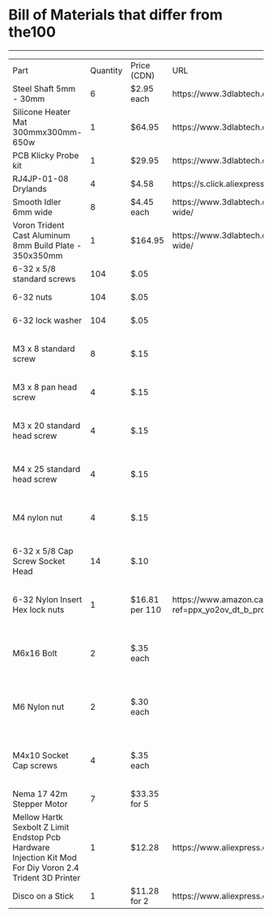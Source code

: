 <HTML>
   <HEAD></HEAD>
   <BODY>
      <H1>Bill of Materials that differ from the100</H1>
      <TABLE>
         <HR><TD>Part<TD>Quantity<TD>Price (CDN)<TD>URL<TD>Purpose</HR>
         <TR><TD>Steel Shaft 5mm - 30mm<TD>6<TD>$2.95 each<TD>https://www.3dlabtech.ca/product/steel-shaft-5mm/<TD></TR>
         <TR><TD>Silicone Heater Mat 300mmx300mm-650w<TD>1<TD>$64.95<TD>https://www.3dlabtech.ca/product/silicone-heater-mat/<TD></TR>
         <TR><TD>PCB Klicky Probe kit<TD>1<TD>$29.95<TD>https://www.3dlabtech.ca/product/pcb-klicky-probe-kit/<TD></TR>
         <TR><TD>RJ4JP-01-08 Drylands<TD>4<TD>$4.58<TD>https://s.click.aliexpress.com/e/_DkZVosj<TD></TR>
         <TR><TD>Smooth Idler 6mm wide<TD>8<TD>$4.45 each<TD>https://www.3dlabtech.ca/product/smooth-idler-6mm-wide/<TD></TR>
         <TR><TD>Voron Trident Cast Aluminum 8mm Build Plate - 350x350mm<TD>1<TD>$164.95<TD>https://www.3dlabtech.ca/product/smooth-idler-6mm-wide/<TD></TR>
         <TR><TD>6-32 x 5/8 standard screws<TD>104<TD>$.05<TD><TD>Frame fastener</TR>
         <TR><TD>6-32 nuts<TD>104<TD>$.05<TD><TD>Frame fastener</TR>
         <TR><TD>6-32 lock washer<TD>104<TD>$.05<TD><TD>Frame fastener</TR>
         <TR><TD>M3 x 8 standard screw<TD>8<TD>$.15<TD><TD>Y axis guide block fastener</TR>
         <TR><TD>M3 x 8 pan head screw<TD>4<TD>$.15<TD><TD>Gantry rail clamp fastener</TR>
         <TR><TD>M3 x 20 standard head screw<TD>4<TD>$.15<TD><TD>X Axis guide block fastener</TR>
         <TR><TD>M4 x 25 standard head screw<TD>4<TD>$.15<TD><TD>Belt tightener fastener screws</TR>
         <TR><TD>M4 nylon nut<TD>4<TD>$.15<TD><TD>Belt tightener fastener screws</TR>
         <TR><TD>6-32 x 5/8 Cap Screw Socket Head<TD>14<TD>$.10<TD><TD>Bottom Frame Enclosure screws</TR>
         <TR><TD>6-32 Nylon Insert Hex lock nuts<TD>1<TD>$16.81 per 110<TD>https://www.amazon.ca/dp/B0CFHSM134?ref=ppx_yo2ov_dt_b_product_details&th=1<TD>Bottom Frame Enclosure screws</TR>
         <TR><TD>M6x16 Bolt<TD>2<TD>$.35 each<TD><TD>24v to 5V Power converter mounting bolts</TR>
         <TR><TD>M6 Nylon nut<TD>2<TD>$.30 each<TD><TD>24v to 5V Power converter mounting nuts</TR>
         <TR><TD>M4x10 Socket Cap screws<TD>4<TD>$.35 each<TD><TD>24v Power Supply mounting screws</TR>
         <TR><TD>Nema 17 42m Stepper Motor<TD>7<TD>$33.35 for 5<TD><TD></TR>
         <TR><TD>Mellow Hartk Sexbolt Z Limit Endstop Pcb Hardware Injection Kit Mod For Diy Voron 2.4 Trident 3D Printer<TD>1<TD>$12.28<TD>https://www.aliexpress.com/item/1005005910004587.html<TD></TR>
         <TR><TD>Disco on a Stick<TD>1<TD>$11.28 for 2<TD>https://www.aliexpress.com/item/1005005913975209.html<TD></TR>
      </TABLE>
   </BODY>
</HTML>
